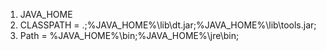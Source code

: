 1. JAVA_HOME
2. CLASSPATH = .;%JAVA_HOME%\lib\dt.jar;%JAVA_HOME%\lib\tools.jar;
3. Path = %JAVA_HOME%\bin;%JAVA_HOME%\jre\bin;